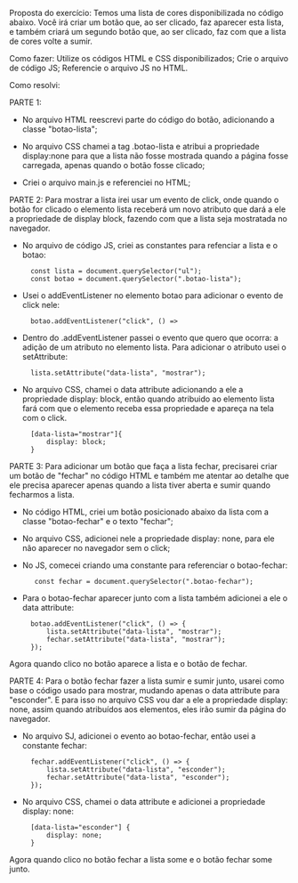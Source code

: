 Proposta do exercício:
Temos uma lista de cores disponibilizada no código abaixo.
Você irá criar um botão que, ao ser clicado, faz aparecer esta lista, e também criará um segundo botão que, ao ser clicado, faz com que a lista de cores volte a sumir.

Como fazer:
Utilize os códigos HTML e CSS disponibilizados;
Crie o arquivo de código JS;
Referencie o arquivo JS no HTML.

Como resolvi:

PARTE 1:
- No arquivo HTML reescrevi parte do código do botão, adicionando a classe "botao-lista";

- No arquivo CSS chamei a tag .botao-lista e atribui a propriedade display:none para que a lista não fosse mostrada quando a página fosse carregada, apenas quando o botão fosse clicado;

- Criei o arquivo main.js e referenciei no HTML;

PARTE 2: 
Para mostrar a lista irei usar um evento de click, onde quando o botão for clicado o elemento lista receberá um novo atributo que dará a ele a propriedade de display block, fazendo com que a lista seja mostratada no navegador. 

- No arquivo de código JS, criei as constantes para refenciar a lista e o botao:

        const lista = document.querySelector("ul");
        const botao = document.querySelector(".botao-lista");

- Usei o addEventListener no elemento botao para adicionar o evento de click nele:

        botao.addEventListener("click", () => 

- Dentro do .addEventListener passei o evento que quero que ocorra: a adição de um atributo no elemento lista. Para adicionar o atributo usei o setAttribute:

        lista.setAttribute("data-lista", "mostrar");

- No arquivo CSS, chamei o data attribute adicionando a ele a propriedade display: block, então quando atribuido ao elemento lista fará com que o elemento receba essa propriedade e apareça na tela com o click. 

        [data-lista="mostrar"]{
            display: block;    
        }

PARTE 3:
Para adicionar um botão que faça a lista fechar, precisarei criar um botão de "fechar" no código HTML e também me atentar ao detalhe que ele precisa aparecer apenas quando a lista tiver aberta e sumir quando fecharmos a lista.

- No código HTML, criei um botão posicionado abaixo da lista com a classe "botao-fechar" e o texto "fechar";

- No arquivo CSS, adicionei nele a propriedade display: none, para ele não aparecer no navegador sem o click;

- No JS, comecei criando uma constante para referenciar o botao-fechar:

         const fechar = document.querySelector(".botao-fechar");

- Para o botao-fechar aparecer junto com a lista também adicionei a ele o data attribute:

        botao.addEventListener("click", () => {
            lista.setAttribute("data-lista", "mostrar");
            fechar.setAttribute("data-lista", "mostrar");
        });

Agora quando clico no botão aparece a lista e o botão de fechar.

PARTE 4:
Para o botão fechar fazer a lista sumir e sumir junto, usarei como base o código usado para mostrar, mudando apenas o data attribute para "esconder". E para isso no arquivo CSS vou dar a ele a propriedade display: none, assim quando atribuídos aos elementos, eles irão sumir da página do navegador.

- No arquivo SJ, adicionei o evento ao botao-fechar, então usei a constante fechar:

        fechar.addEventListener("click", () => {
            lista.setAttribute("data-lista", "esconder");
            fechar.setAttribute("data-lista", "esconder");
        });

- No arquivo CSS, chamei o data attribute e adicionei a propriedade display: none:

        [data-lista="esconder"] {
            display: none;
        }

Agora quando clico no botão fechar a lista some e o botão fechar some junto. 
